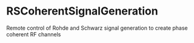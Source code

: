 # RSCoherentSignalGeneration
Remote control of Rohde and Schwarz signal generation to create phase coherent RF channels
